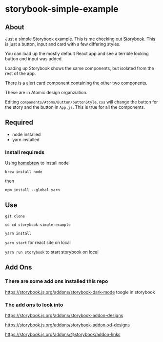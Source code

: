 # storybook-simple-example

## About

Just a simple Storybook example. This is me checking out [Storybook](https://storybook.js.org/). This is just a button, input and card with a few differing styles.

You can load up the mostly default React app and see a terrible looking button and input was added.

Loading up Storybook shows the same components, but isolated from the rest of the app.

There is a alert card component containing the other two components.

These are in Atomic design organziation.

Editing `components/Atoms/Button/buttonStyle.css` will change the button for the story and the button in `App.js`. This is true for all the components.

## Required

* node installed
* yarn installed

### Install requireds

Using [homebrew](homebrewhttps://brew.sh/) to install node

`brew install node`

then 

`npm install --global yarn`

## Use

`git clone`

`cd cd storybook-simple-example`

`yarn install`

`yarn start` for react site on local

`yarn run storybook` to start storybook on local


## Add Ons 

### There are some add ons installed this repo

https://storybook.js.org/addons/storybook-dark-mode toogle in storybook


### The add ons to look into

https://storybook.js.org/addons/storybook-addon-designs

https://storybook.js.org/addons/storybook-addon-xd-designs

https://storybook.js.org/addons/@storybook/addon-links


